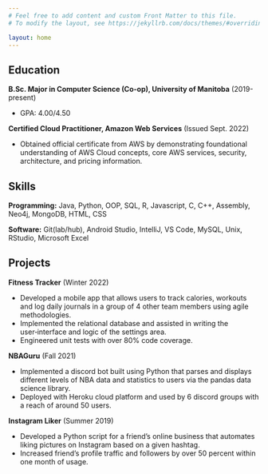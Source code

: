 ```yaml
---
# Feel free to add content and custom Front Matter to this file.
# To modify the layout, see https://jekyllrb.com/docs/themes/#overriding-theme-defaults

layout: home
---
```


Education
---------
**B.Sc. Major in Computer Science (Co-op), University of Manitoba** (2019-present)

- GPA: 4.00/4.50

**Certified Cloud Practitioner, Amazon Web Services** (Issued Sept. 2022)

- Obtained official certificate from AWS by demonstrating foundational understanding of AWS Cloud concepts, core AWS services, security, architecture, and pricing information.

Skills
------
**Programming:** Java, Python, OOP, SQL, R, Javascript, C, C++, Assembly, Neo4j, MongoDB, HTML, CSS

**Software:** Git(lab/hub), Android Studio, IntelliJ, VS Code, MySQL, Unix, RStudio, Microsoft Excel

Projects
--------
**Fitness Tracker** (Winter 2022)

- Developed a mobile app that allows users to track calories, workouts and log daily journals in a group of 4 other team members using agile methodologies.
- Implemented the relational database and assisted in writing the user‑interface and logic of the settings
area.
- Engineered unit tests with over 80% code coverage.

**NBAGuru** (Fall 2021)

- Implemented a discord bot built using Python that parses and displays different levels of NBA data and
statistics to users via the pandas data science library.
- Deployed with Heroku cloud platform and used by 6 discord groups with a reach of around 50 users.

**Instagram Liker** (Summer 2019)

- Developed a Python script for a friend’s online business that automates liking pictures on Instagram based on a given hashtag.
- Increased friend’s profile traffic and followers by over 50 percent within one month of usage.
